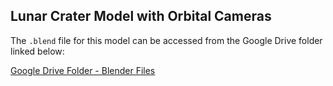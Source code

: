 ## Lunar Crater Model with Orbital Cameras

The `.blend` file for this model can be accessed from the Google Drive folder linked below:

[Google Drive Folder - Blender Files](https://drive.google.com/drive/folders/137FG3krDuvHl9idEq5pbI7w9HsUM-Hbk?usp=share_link)
